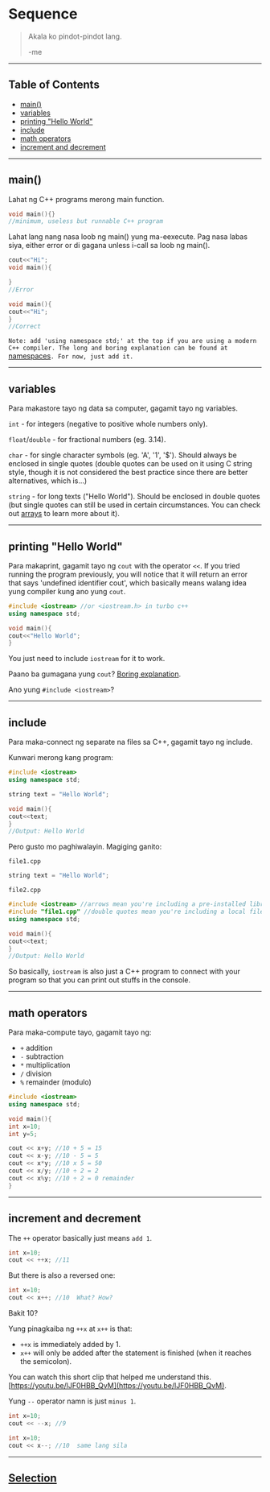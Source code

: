 # Sequence

>
>Akala ko pindot-pindot lang.
>
> -me


---

## Table of Contents
- [main()](#main)
- [variables](variables)
- [printing "Hello World"](#print)
- [include](#include)
- [math operators](#math)
- [increment and decrement](#inc)



---

## <a id="main">main()</a>
Lahat ng C++ programs merong main function.

```cpp
void main(){}
//minimum, useless but runnable C++ program
```

Lahat lang nang nasa loob ng main() yung ma-eexecute. Pag nasa labas siya, either error or di gagana unless i-call sa loob ng main().

```cpp
cout<<"Hi";
void main(){

}
//Error
```

```cpp
void main(){
cout<<"Hi";
}
//Correct
```

`Note: add 'using namespace std;' at the top if you are using a modern C++ compiler. The long and boring explanation can be found at `[namespaces]()`. For now, just add it.`



---

## <a id="variables">variables</a>
Para makastore tayo ng data sa computer, gagamit tayo ng variables.

`int` - for integers (negative to positive whole numbers only).

`float`/`double` - for fractional numbers (eg. 3.14).

`char` - for single character symbols (eg. 'A', '1', '$'). Should always be enclosed in single quotes (double quotes can be used on it using C string style, though it is not considered the best practice since there are better alternatives, which is...)

`string` - for long texts ("Hello World"). Should be enclosed in double quotes (but single quotes can still be used in certain circumstances. You can check out [arrays]() to learn more about it).




---

## <a id="print">printing "Hello World"</a>
Para makaprint, gagamit tayo ng `cout` with the operator `<<`. If you tried running the program previously, you will notice that it will return an error that says 'undefined identifier cout', which basically means walang idea yung compiler kung ano yung `cout`.

```cpp
#include <iostream> //or <iostream.h> in turbo c++
using namespace std;

void main(){
cout<<"Hello World";
}

```

You just need to include `iostream` for it to work.

Paano ba gumagana yung `cout`? [Boring explanation]().

Ano yung `#include <iostream>`?



---

## <a id="include">include</a>
Para maka-connect ng separate na files sa C++, gagamit tayo ng include.

Kunwari merong kang program:

```cpp
#include <iostream> 
using namespace std;

string text = "Hello World";

void main(){
cout<<text;
}
//Output: Hello World
```





Pero gusto mo paghiwalayin. Magiging ganito:

`file1.cpp`
```cpp
string text = "Hello World";
```

`file2.cpp`
```cpp
#include <iostream> //arrows mean you're including a pre-installed library file
#include "file1.cpp" //double quotes mean you're including a local file
using namespace std;

void main(){
cout<<text;
}
//Output: Hello World
```




So basically, `iostream` is also just a C++ program to connect with your program so that you can print out stuffs in the console.



---

## <a id="math">math operators</a>
Para maka-compute tayo, gagamit tayo ng:

- `+` addition
- `-` subtraction
- `*` multiplication
- `/` division
- `%` remainder (modulo)

```cpp
#include <iostream>
using namespace std;

void main(){
int x=10;
int y=5;

cout << x+y; //10 + 5 = 15
cout << x-y; //10 - 5 = 5
cout << x*y; //10 x 5 = 50
cout << x/y; //10 ÷ 2 = 2
cout << x%y; //10 ÷ 2 = 0 remainder
}
```



---

## <a id="inc">increment and decrement</a>
The `++` operator basically just means `add 1`.

```cpp
int x=10;
cout << ++x; //11
```

But there is also a reversed one:
```cpp
int x=10;
cout << x++; //10  What? How?
```

Bakit 10?

Yung pinagkaiba ng `++x` at `x++` is that:

- `++x` is immediately added by 1.
- `x++` will only be added after the statement is finished (when it reaches the semicolon).

You can watch this short clip that helped me understand this.
[https://youtu.be/lJF0HBB_QvM](https://youtu.be/lJF0HBB_QvM).




Yung `--` operator namn is just `minus 1`.

```cpp
int x=10;
cout << --x; //9
```

```cpp
int x=10;
cout << x--; //10  same lang sila
```

---



## [Selection]()
